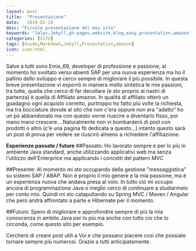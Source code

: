 ```yaml
---
layout: post
title:  "Presentazione"
date:   2019-02-18
desc: "Piccola presentazione del mio sito"
keywords: "Jalpc,Jekyll,gh-pages,website,blog,easy,presentation,amazon"
categories: [Info]
tags: [Guide,Markdown,Jekyll,Presentation,amazon]
icon: icon-html
---
```


Salve a tutti sono Emix_69, developer di professione e passione, al momento ho svoltato verso abienti SAP per una nuova esperienza ma ho
il pallino dello sviluppo e cerco sempre di migliorare il più possibile. In questa breve presentazione vi esporrò in maniera molto sintetica
le mie passioni, tra tutte, quella che cerco di far decollare (e sto proprio ai nastri di partenza) è quella di Affiliato amazon. In qualità
di affiliato otterò un guadagno ogni acquisto corretto, purtroppo ho fatto più volte la richiesta, ma tra bocciature dovute al sito che non 
c'era oppure non era "adatto" ho un pò abbandonato ma con questo vorrei riuscire a diventarlo fisso, poi mano mano crescere...
Naturalmente non vi bombarderò di post con prodotti o altro (c'è una pagina fb dedicata a questo...) intanto questo sarà un post di prova per
vedere se riuscirò almeno a richiedere l'affiliazione.

**Esperienze passate / future**
##Passato: Ho lavorato sempre e per lo più in ambiente Java standard, anche utilizzando applicativi web ma senza l'utilizzo dell'Enterprice ma applicando i concetti del pattern MVC

##Presente: Al momento mi sto occupando della gestione "messaggistica" su sistemi SAP / ABAP. Non è proprio il mio genere e la mia passione, ma è un esperienza nuova che andava presa al volo.
In tutto ciò mi occupo ancora di programmazione Java o meglio cerco di continuare a studiarmelo per conto mio. Quindi mi sto catapultando su Spring MVC / Maven / Angular 
che però andrà affrontato a parte e Hibernate per il momento.

##Futuro: Spero di migliorare e approfondire sempre di più la mia conoscenza in ambito Java per lo più ma anche con tutto cio che lo circonda, come questo sito per esempio.

Cercherò di creare post utili a Voi e che possano piacere così che possiate tornare sempre più numerosi. Grazie a tutti anticipatamente.

